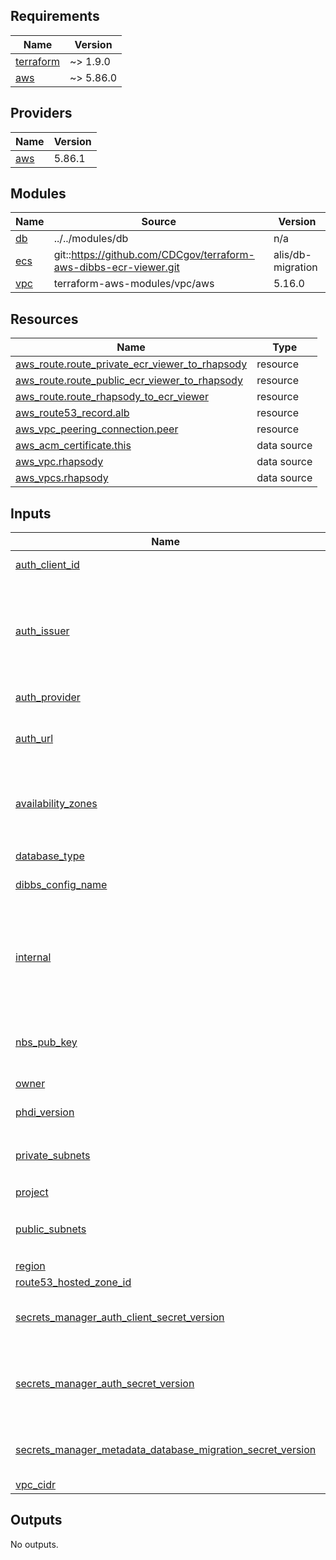 <!-- BEGIN_TF_DOCS -->
## Requirements

| Name | Version |
|------|---------|
| <a name="requirement_terraform"></a> [terraform](#requirement\_terraform) | ~> 1.9.0 |
| <a name="requirement_aws"></a> [aws](#requirement\_aws) | ~> 5.86.0 |

## Providers

| Name | Version |
|------|---------|
| <a name="provider_aws"></a> [aws](#provider\_aws) | 5.86.1 |

## Modules

| Name | Source | Version |
|------|--------|---------|
| <a name="module_db"></a> [db](#module\_db) | ../../modules/db | n/a |
| <a name="module_ecs"></a> [ecs](#module\_ecs) | git::https://github.com/CDCgov/terraform-aws-dibbs-ecr-viewer.git | alis/db-migration |
| <a name="module_vpc"></a> [vpc](#module\_vpc) | terraform-aws-modules/vpc/aws | 5.16.0 |

## Resources

| Name | Type |
|------|------|
| [aws_route.route_private_ecr_viewer_to_rhapsody](https://registry.terraform.io/providers/hashicorp/aws/latest/docs/resources/route) | resource |
| [aws_route.route_public_ecr_viewer_to_rhapsody](https://registry.terraform.io/providers/hashicorp/aws/latest/docs/resources/route) | resource |
| [aws_route.route_rhapsody_to_ecr_viewer](https://registry.terraform.io/providers/hashicorp/aws/latest/docs/resources/route) | resource |
| [aws_route53_record.alb](https://registry.terraform.io/providers/hashicorp/aws/latest/docs/resources/route53_record) | resource |
| [aws_vpc_peering_connection.peer](https://registry.terraform.io/providers/hashicorp/aws/latest/docs/resources/vpc_peering_connection) | resource |
| [aws_acm_certificate.this](https://registry.terraform.io/providers/hashicorp/aws/latest/docs/data-sources/acm_certificate) | data source |
| [aws_vpc.rhapsody](https://registry.terraform.io/providers/hashicorp/aws/latest/docs/data-sources/vpc) | data source |
| [aws_vpcs.rhapsody](https://registry.terraform.io/providers/hashicorp/aws/latest/docs/data-sources/vpcs) | data source |

## Inputs

| Name | Description | Type | Default | Required |
|------|-------------|------|---------|:--------:|
| <a name="input_auth_client_id"></a> [auth\_client\_id](#input\_auth\_client\_id) | The application/client id used to idenitfy the client | `string` | `""` | no |
| <a name="input_auth_issuer"></a> [auth\_issuer](#input\_auth\_issuer) | Additional information used during authentication process. For Azure AD, this will be the 'Tenant Id'. For Keycloak, this will be the url issuer including the realm - e.g. https://my-keycloak-domain.com/realms/My_Realm | `string` | `""` | no |
| <a name="input_auth_provider"></a> [auth\_provider](#input\_auth\_provider) | The authentication provider used. Either keycloak or ad. | `string` | `""` | no |
| <a name="input_auth_url"></a> [auth\_url](#input\_auth\_url) | Optional. The full URL of the auth api. By default https://your-site.com/ecr-viewer/api/auth. | `string` | `""` | no |
| <a name="input_availability_zones"></a> [availability\_zones](#input\_availability\_zones) | The availability zones to use | `list(string)` | <pre>[<br>  "us-east-1a",<br>  "us-east-1b",<br>  "us-east-1c"<br>]</pre> | no |
| <a name="input_database_type"></a> [database\_type](#input\_database\_type) | The type of database to use (postgresql or sqlserver) | `string` | `"postgresql"` | no |
| <a name="input_dibbs_config_name"></a> [dibbs\_config\_name](#input\_dibbs\_config\_name) | The name of the DIBBS configuration | `string` | `"AWS_PG_NON_INTEGRATED"` | no |
| <a name="input_internal"></a> [internal](#input\_internal) | Flag to determine if the several AWS resources are public (intended for external access, public internet) or private (only intended to be accessed within your AWS VPC or avaiable with other means, a transit gateway for example). | `bool` | `false` | no |
| <a name="input_nbs_pub_key"></a> [nbs\_pub\_key](#input\_nbs\_pub\_key) | The public key used to validate the incoming authenication for the eCR Viewer. | `string` | `"-----BEGIN PUBLIC KEY-----\nMIICIjANBgkqhkiG9w0BAQEFAAOCAg8AMIICCgKCAgEAnlA1YmmbydxQdBh7DAq0\nwUfsjR25eWZOB995mHclT3C46oLat3YLu70akLfoMXd9YcJe0d4q3sP7tS1J4QDO\nIkfapvK3ClDJR2VUERTzR9yQ+1B1Sd+MSful/V3aP9L6wPRAJmsmziizUBz+X0oN\nWTkGP/xi0F/IlyBfh2sk89JKKmgXSFbgDTD7+8L5WeRY5koR0KfDJLBcyerrcIPW\n1FyD8RbkUH78yJXc+/ThXKBNpsDTvV0k/4zqLSADIEmhQFkW8oYOfF4ufBGSnGdZ\ngPoWbKHtlK+m1sFWMq0hAtJsNKsJQocPAEO2NIxRCX4k6X9HfvCYVniDI4OdVz0V\njTF+galQDAybgtYc9ZN8ROpePDVkCANHzniBJFOwzv2yekreqdX7M399uLB+ztDX\nIz2RpZbGkgspl4TWvvB+eN64DJykmExImIw1nFc/6AVd3jhKSnCrckpGV3XaF8lW\nWMA6au0RXjmRa4YxO/uQbFZeFkM7aQtQK/CxqdBfG0SACcIMwU2S7Kb5+c9Hs687\nLI8j7j0oVyCiAyJ44Mi70i4A2GedyM6kzdixTmszin+c4tT8mYjmEMpJle6GLBIa\naqEy3CVEqecFIo4ypfoo4GjTqvv/JjtxwBl1FPC+HzFkOjSoLbrDmn64NnQhXlC9\nkd+ONf43CmqDSTa3atSFq4sCAwEAAQ==\n-----END PUBLIC KEY-----\n"` | no |
| <a name="input_owner"></a> [owner](#input\_owner) | The owner of the infrastructure | `string` | `"skylight"` | no |
| <a name="input_phdi_version"></a> [phdi\_version](#input\_phdi\_version) | dibbs-ecr-viewer container image version | `string` | `"5.0.0"` | no |
| <a name="input_private_subnets"></a> [private\_subnets](#input\_private\_subnets) | The private subnets | `list(string)` | <pre>[<br>  "176.24.1.0/24",<br>  "176.24.3.0/24"<br>]</pre> | no |
| <a name="input_project"></a> [project](#input\_project) | The project name | `string` | `"dibbs"` | no |
| <a name="input_public_subnets"></a> [public\_subnets](#input\_public\_subnets) | The public subnets | `list(string)` | <pre>[<br>  "176.24.2.0/24",<br>  "176.24.4.0/24"<br>]</pre> | no |
| <a name="input_region"></a> [region](#input\_region) | AWS region | `string` | `"us-east-1"` | no |
| <a name="input_route53_hosted_zone_id"></a> [route53\_hosted\_zone\_id](#input\_route53\_hosted\_zone\_id) | The Route53 hosted zone ID | `string` | `""` | no |
| <a name="input_secrets_manager_auth_client_secret_version"></a> [secrets\_manager\_auth\_client\_secret\_version](#input\_secrets\_manager\_auth\_client\_secret\_version) | The secret containing the auth client secret. This is the secret that comes from the authentication provider. | `string` | `""` | no |
| <a name="input_secrets_manager_auth_secret_version"></a> [secrets\_manager\_auth\_secret\_version](#input\_secrets\_manager\_auth\_secret\_version) | The secret containing the auth secret. This is used by eCR viewer to encrypt authentication. This can be generated by running `openssl rand -base64 32`. | `string` | `""` | no |
| <a name="input_secrets_manager_metadata_database_migration_secret_version"></a> [secrets\_manager\_metadata\_database\_migration\_secret\_version](#input\_secrets\_manager\_metadata\_database\_migration\_secret\_version) | The secret containing the db migration secret. This is used by eCR viewer to allow database migrations. | `string` | `""` | no |
| <a name="input_vpc_cidr"></a> [vpc\_cidr](#input\_vpc\_cidr) | The CIDR block for the VPC | `string` | `"176.24.0.0/16"` | no |

## Outputs

No outputs.
<!-- END_TF_DOCS -->